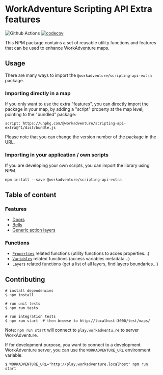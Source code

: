 # WorkAdventure Scripting API Extra features

![Github Actions](https://github.com/workadventure/scripting-api-extra/workflows/Release/badge.svg) [![codecov](https://codecov.io/gh/workadventure/scripting-api-extra/branch/main/graph/badge.svg?token=UCCA6D6JCB)](https://codecov.io/gh/workadventure/scripting-api-extra)

This NPM package contains a set of reusable utility functions and features that can be used to enhance WorkAdventure maps.

## Usage

There are many ways to import the `@workadventure/scripting-api-extra` package.

### Importing directly in a map

If you only want to use the extra "features", you can directly import the package in your map,
by adding a "script" property at the map level, pointing to the "bundled" package:

`script: https://unpkg.com/@workadventure/scripting-api-extra@^1/dist/bundle.js`

Please note that you can change the version number of the package in the URL.

### Importing in your application / own scripts

If you are developing your own scripts, you can import the library using NPM.

```
npm install --save @workadventure/scripting-api-extra
```

## Table of content

### Features

-   [Doors](docs/doors.md)
-   [Bells](docs/bells.md)
-   [Generic action layers](docs/generic-action-layers.md)

### Functions

-   [`Properties`](docs/functions-properties.md) related functions (utility functions to acces properties...)
-   [`Variables`](docs/functions-variables.md) related functions (access variables metadata...)
-   [`Layers`](docs/functions-layers.md) related functions (get a list of all layers, find layers boundaries...)

## Contributing

```console
# install dependencies
$ npm install

# run unit tests
$ npm run tests

# run integration tests
$ npm run start  # then browse to http://localhost:3000/test/maps/
```

Note: `npm run start` will connect to `play.workadventu.re` to server WorkAdventure.

If for development purpose, you want to connect to a development WorkAdventure server, you can use the `WORKADVENTURE_URL` environment variable:

```console
$ WORKADVENTURE_URL="http://play.workadventure.localhost" npm run start
```
